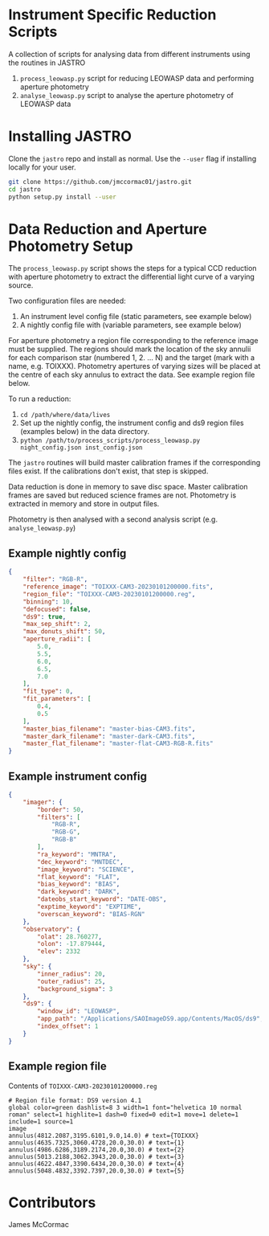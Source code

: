 # Instrument Specific Reduction Scripts

A collection of scripts for analysing data from different instruments using the routines in JASTRO

   1. ```process_leowasp.py``` script for reducing LEOWASP data and performing aperture photometry
   1. ```analyse_leowasp.py``` script to analyse the aperture photometry of LEOWASP data


# Installing JASTRO

Clone the ```jastro``` repo and install as normal. Use the ```--user``` flag if installing locally for your user.

```sh
git clone https://github.com/jmccormac01/jastro.git
cd jastro
python setup.py install --user
```

# Data Reduction and Aperture Photometry Setup

The ```process_leowasp.py```  script shows the steps for a typical
CCD reduction with aperture photometry to extract the
differential light curve of a varying source.

Two configuration files are needed:

   1. An instrument level config file (static parameters, see example below)
   1. A nightly config file with (variable parameters, see example below)

For aperture photometry a region file corresponding to the reference image
must be supplied. The regions should mark the location of the sky annulii
for each comparison star (numbered 1, 2. ... N) and the target (mark with
a name, e.g. TOIXXX). Photometry apertures of varying sizes will be placed at
the centre of each sky annulus to extract the data. See example region file below.

To run a reduction:

   1. ```cd /path/where/data/lives```
   1. Set up the nightly config, the instrument config and ds9 region files (examples below) in the data directory.
   1. ```python /path/to/process_scripts/process_leowasp.py night_config.json inst_config.json```

The ```jastro``` routines will build master calibration frames if the corresponding files exist. If the calibrations don't exist, that step is skipped.

Data reduction is done in memory to save disc space. Master calibration frames are saved but reduced science frames are not. Photometry is extracted in memory and store in output files.

Photometry is then analysed with a second analysis script (e.g. ```analyse_leowasp.py```)

## Example nightly config

```json
{
    "filter": "RGB-R",
    "reference_image": "TOIXXX-CAM3-20230101200000.fits",
    "region_file": "TOIXXX-CAM3-20230101200000.reg",
    "binning": 10,
    "defocused": false,
    "ds9": true,
    "max_sep_shift": 2,
    "max_donuts_shift": 50,
    "aperture_radii": [
        5.0,
        5.5,
        6.0,
        6.5,
        7.0
    ],
    "fit_type": 0,
    "fit_parameters": [
        0.4,
        0.5
    ],
    "master_bias_filename": "master-bias-CAM3.fits",
    "master_dark_filename": "master-dark-CAM3.fits",
    "master_flat_filename": "master-flat-CAM3-RGB-R.fits"
}
```

## Example instrument config

```json
{
    "imager": {
        "border": 50,
        "filters": [
            "RGB-R",
            "RGB-G",
            "RGB-B"
        ],
        "ra_keyword": "MNTRA",
        "dec_keyword": "MNTDEC",
        "image_keyword": "SCIENCE",
        "flat_keyword": "FLAT",
        "bias_keyword": "BIAS",
        "dark_keyword": "DARK",
        "dateobs_start_keyword": "DATE-OBS",
        "exptime_keyword": "EXPTIME",
        "overscan_keyword": "BIAS-RGN"
    },
    "observatory": {
        "olat": 28.760277,
        "olon": -17.879444,
        "elev": 2332
    },
    "sky": {
        "inner_radius": 20,
        "outer_radius": 25,
        "background_sigma": 3
    },
    "ds9": {
        "window_id": "LEOWASP",
        "app_path": "/Applications/SAOImageDS9.app/Contents/MacOS/ds9",
        "index_offset": 1
    }
}
```

## Example region file

Contents of ```TOIXXX-CAM3-20230101200000.reg```

```
# Region file format: DS9 version 4.1
global color=green dashlist=8 3 width=1 font="helvetica 10 normal roman" select=1 highlite=1 dash=0 fixed=0 edit=1 move=1 delete=1 include=1 source=1
image
annulus(4812.2087,3195.6101,9.0,14.0) # text={TOIXXX}
annulus(4635.7325,3060.4728,20.0,30.0) # text={1}
annulus(4986.6286,3189.2174,20.0,30.0) # text={2}
annulus(5013.2188,3062.3943,20.0,30.0) # text={3}
annulus(4622.4847,3390.6434,20.0,30.0) # text={4}
annulus(5048.4832,3392.7397,20.0,30.0) # text={5}
```

# Contributors

James McCormac
